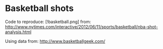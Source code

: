 # Basketball shots

Code to reproduce: 
[!basketball.png]
from: http://www.nytimes.com/interactive/2012/06/11/sports/basketball/nba-shot-analysis.html

Using data from: http://www.basketballgeek.com/
